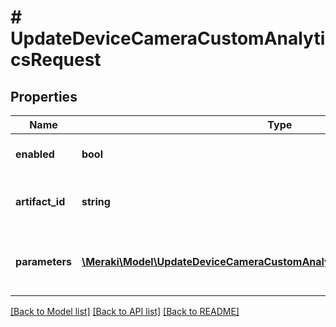 # # UpdateDeviceCameraCustomAnalyticsRequest

## Properties

Name | Type | Description | Notes
------------ | ------------- | ------------- | -------------
**enabled** | **bool** | Enable custom analytics | [optional]
**artifact_id** | **string** | The ID of the custom analytics artifact | [optional]
**parameters** | [**\Meraki\Model\UpdateDeviceCameraCustomAnalyticsRequestParametersInner[]**](UpdateDeviceCameraCustomAnalyticsRequestParametersInner.md) | Parameters for the custom analytics workload | [optional]

[[Back to Model list]](../../README.md#models) [[Back to API list]](../../README.md#endpoints) [[Back to README]](../../README.md)
